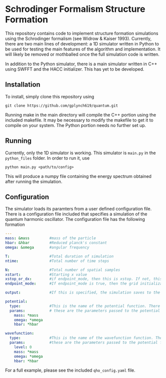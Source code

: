 # Schrodinger Formalism Structure Formation

This repository contains code to implement structure formation simulations using the Schrodinger formalism (see Widrow & Kaiser 1993). Currently, there are two main lines of development: a 1D simulator written in Python to be used for testing the main features of the algorithm and implementation. It will likely be removed or mothballed once the full simulation code is written.

In addition to the Python simulator, there is a main simulator written in C++ using SWFFT and the HACC initializer. This has yet to be developed. 

## Installation

To install, simply clone this repository using

```
git clone https://github.com/gplynch619/quantum.git
```

Running make in the main directory will compile the C++ portion using the included makefile. It may be necessary to modify the makefile to get it to compile on your system. The Python portion needs no further set up.

## Running

Currently, only the 1D simulator is working. This simulator is `main.py` in the `python_files` folder. In order to run it, use
```
python main.py <path/to/config>
```

This will produce a numpy file containing the energy spectrum obtained after running the simulation.

## Configuration

The simulator loads its paramters from a user defined configuration file. There is a configuration file included that specifies a simulation of the quantum harmonic oscillator. The configuration file has the following formation

```yaml
---
mass: &mass         #mass of the particle 
hbar: &hbar         #Reduced planck's constant
omega: &omega       #angular frequency

T: 	                #Total duration of simulation
ntime: 	            #Total number of time steps

N:                  #Total number of spatial samples
xstart:             #Starting x value
xstop_or_dx:        #if endpoint_mode, then this is xstop. If not, this is dx.
endpoint_mode:      #If endpoint_mode is true, then the grid initialization a grid between xstart and xstop with N grid points. If it is false, then it creates a grid starting at xstart, with with grid spacing of dx for N grid points

output:      		#If this is specified, the simulation saves to the specified file

potential:
  type:             #This is the name of the potential function. There should be a corresponding function defined in potentials.py
  params:           # these are the parameters passed to the potential function. They should be properly hooked in in potentials.py
    mass: *mass
    omega: *omega
    hbar: *hbar

wavefunction:
  type:             #This is the name of the wavefunction function. There should be a corresponding function defined in wavefunctions.py
  params:           #these are the parameters passed to the potential function. They should be properly hooked in in potentials.py
    level: 0
    mass: *mass
    omega: *omega
    hbar: *hbar
```
For a full example, please see the included `qho_config.yaml` file.


